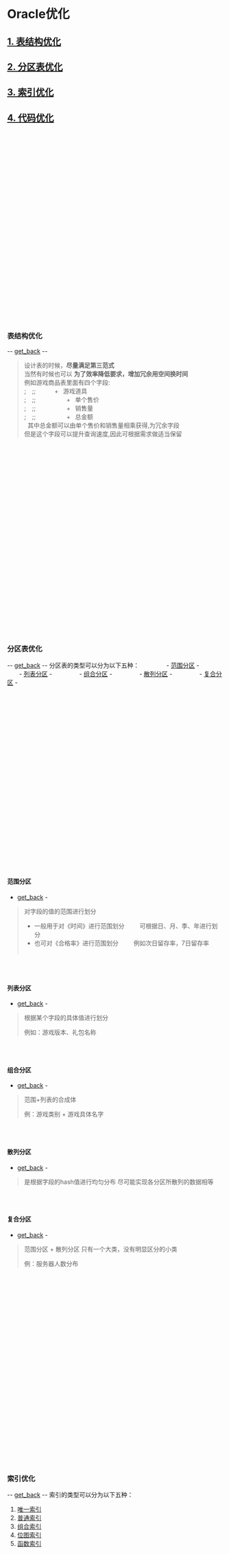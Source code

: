 <a name="3d725f4d"></a>
# Oracle优化
<a name="FLWBs"></a>
## [1. 表结构优化](#3b14b513)
<a name="yd5xD"></a>
## [2. 分区表优化](#54bd2780)
<a name="plGEG"></a>
## [3. 索引优化](#NTNZo)
<a name="oKA9P"></a>
## [4. 代码优化](#seFDW)
<br>
<br>
<br>
<br>
<br>
<br>
<br>
<br>
<br>
<br>
<br>
<br>
<br>
<br>
<br>
<br>
<br>
<br>
<br>
<br>
<br>
<br>
<br>
<br>
<br>
<br>

<a name="3b14b513"></a>
### 表结构优化      
-- [get_back](#3d725f4d) -- 
> 设计表的时候，**尽量满足第三范式** <br>
> 当然有时候也可以 **为了效率降低要求，增加冗余用空间换时间** <br>
> 例如游戏商品表里面有四个字段:  <br>
> <emsp>; <emsp>;<emsp>;      +  游戏道具   <br>
> <emsp>; <emsp>;<emsp>;        +  单个售价 <br>
> <emsp>; <emsp>;<emsp>;        +  销售量 <br>
> <emsp>; <emsp>;<emsp>;        +  总金额   <br>  
> 其中总金额可以由单个售价和销售量相乘获得,为冗余字段<br>
> 但是这个字段可以提升查询速度,因此可根据需求做适当保留 <br>
<br>
<br>
<br>
<br>
<br>
<br>
<br>
<br>
<br>
<br>
<br>
<br>
<br>
<br>
<br>
<br>
<br>
<br>
<br>
<br>
<br>
<br>
<br>
<br>
<br>
<br>















<a name="54bd2780"></a>
### 分区表优化     
-- [get_back](#3d725f4d) --
分区表的类型可以分为以下五种：         
  - [范围分区](#dc5c9f03) -        
  - [列表分区](#48849fe0) -        
  - [组合分区](#d6ea6238) -        
  - [散列分区](#9b72e6d9) -        
  - [复合分区](#339fb890) -        
<br>
<br>
<br>
<br>
<br>
<br>
<br>
<br>
<br>
<br>
<br>
<br>
<br>
<br>
<br>
<br>
<br>
<br>
<br>
<br>
<br>
<br>
<br>
<br>
<br>
<br>

<a name="dc5c9f03"></a>
#### 范围分区
- [get_back](#54bd2780) -
> 对字段的值的范围进行划分 
> >>>>>>>>>>>>>>>>
> - 一般用于对《时间》进行范围划分        
可根据日、月、季、年进行划分        
> - 也可对《合格率》进行范围划分         
例如次日留存率，7日留存率          
<br>
<br>

<a name="48849fe0"></a>
#### 列表分区
- [get_back](#54bd2780) -
> 根据某个字段的具体值进行划分
> >>>>>>>>>>>>>>>>
> 例如：游戏版本、礼包名称
<br>
<br>

<a name="d6ea6238"></a>
#### 组合分区
- [get_back](#54bd2780) -
> 范围+列表的合成体
> >>>>>>>>>>>>>>>>
> 例：游戏类别 + 游戏具体名字
<br>
<br>

<a name="9b72e6d9"></a>
#### 散列分区
- [get_back](#54bd2780) -
> 是根据字段的hash值进行均匀分布 尽可能实现各分区所散列的数据相等
<br>
<br>

<a name="339fb890"></a>
#### 复合分区
- [get_back](#54bd2780) -
> 范围分区 + 散列分区 
> 只有一个大类，没有明显区分的小类
> >>>>>>>>>>>>>>>>
>  例：服务器人数分布
<br>
<br>
<br>
<br>
<br>
<br>
<br>
<br>
<br>
<br>
<br>
<br>
<br>
<br>
<br>
<br>
<br>
<br>
<br>
<br>
<br>
<br>
<br>
<br>
<br>
<br>













<a name="NTNZo"></a>
### 索引优化
-- [get_back](#3d725f4d) --
索引的类型可以分为以下五种：

1. [唯一索引](#KMVJJ)
2. [普通索引](#gQ7V0)
3. [组合索引](#VZJ0m)
4. [位图索引](#s8JtB)
5. [函数索引](#PZ2Pk)
<a name="KMVJJ"></a>
<br>
<br>
<br>
<br>
<br>
<br>
<br>
<br>
<br>
<br>
<br>
<br>
<br>
<br>
<br>
<br>
<br>
<br>
<br>
<br>
<br>
<br>
<br>
<br>
<br>
<br>
#### 唯一索引
- [get_back](#NTNZo) -
> 当某列任意两行数据不相同
> >>>>>>>
>  uid
<br>
<br>

<a name="gQ7V0"></a>
#### 普通索引
- [get_back](#NTNZo) -
> 少量重复的数据 一般可满足大部分索引的需求
<br>
<br>

<a name="VZJ0m"></a>
#### 组合索引
- [get_back](#NTNZo) -
> 当多列经常一起出现在WHERE条件中，创建索引
<br>
<br>

<a name="s8JtB"></a>
#### 位图索引
- [get_back](#NTNZo) -
> 当一列有大量重复数据时建立
> >>>>>>>
> 省份、性别、游戏类型、游戏平台
<br>
<br>

<a name="PZ2Pk"></a>
#### 函数索引
- [get_back](#NTNZo) -
> 在WHERE 条件语句中包含函数或表达式时建立
<br>
<br>
<br>
<br>
<br>
<br>
<br>
<br>
<br>
<br>
<br>
<br>
<br>
<br>
<br>
<br>
<br>
<br>
<br>
<br>
<br>
<br>
<br>
<br>
<br>
<br>













<a name="seFDW"></a>
### 代码优化
-- [get_back](#3d725f4d) --

1. [避免索引失效](#pIeBV)
2. [Union 和 Union All](#D07C3)
3. [绑定变量](#HsG9k)
4. [查询避免使用 *](#Qlfx9)
5. [减少数据库访问次数](#RrxUU)
6. [用 where 替换 having](#aV0QB)
7. [执行计划优化](#ULYYc)
<a name="pIeBV"></a>
<br>
<br>
<br>
<br>
<br>

#### 1. 避免索引失效
- [get_back](#seFDW) -
**a. 避免隐式转换**
> 表的字段类型要与查询内容一致
> 例：id  varchar2(200)
>        where  id = 1234
>        string  >>   number


**b. 避免模糊查询 %在前**
>      -- %王冰冰%    索引失效
>      -- %王冰冰       索引失效
>      +  王冰冰%      索引不失效
> 可用 instr  替代 like
> 或用并行提高查询速度
> SELECT  /*+PARALLEL(employee,2)*/ 
>                  * 
> FROM employee 
> WHERE last_name LIKE '%c%


**c. 避免使用不等于操作符  <>  !=  **
> 用 or 语法替代不等号进行查询
> where id <> 100
>              ↓↓↓
> where id >100 or id<100


**d. 避免对索引使用计算或函数**
> + - * /     is null    is not null    
> or   连接的不是同一个字段，索引失效
> sum()   trunc()


**e. 组合索引使用遵循最左前缀原则**
> (类似过桥，桥头，桥身，桥尾)
> 范围索引后面的字段会失效
> index cctv ( id, name, job )
> ------
> where id=52 and name=wbb and job=jizhe
> where id=52 and job=jizhe
> where id>52 and name=wbb and job=jizhe
> where name=wbb and job=jizhe
> ------
> id, name, job 均走索引
> id 走索引
> id 走索引
> 均不走索引

<br>
<br>

<a name="D07C3"></a>
#### 2. Union 和 Union All
- [get_back](#seFDW) -
> 当where后面有or且多个不同字段时
> 索引无法使用
> 此时可将多个条件Union 或 Union All
<br>
<br>



<a name="HsG9k"></a>
#### 3. 绑定变量
- [get_back](#seFDW) -
> 可以将SQL语句写进存储过程，
> 在存储过程中使用变量，
> 来达到共享SQL语句的目的。
> 存储过程是已经编译过的SQL语句的集合，也可以达到减少编译时间的目的
<br>
<br>



<a name="Qlfx9"></a>
#### 4. 避免查询使用 *
- [get_back](#seFDW) -
> ORACLE数据库在解析的过程中，
> 会将 * 一次转换成所有的列名，
> 这个工作是通过查询数据字典完成的
> 这将增加额外资源消耗。
<br>
<br>



<a name="RrxUU"></a>
#### 5. 减少数据库访问次数
- [get_back](#seFDW) -
> 当执行每条SQL语句时，ORACLE数据库在内部执行了许多工作：
>        解析SQL语句，
>        估算索引的利用率，
>        绑定变量，
>        读取数据块等，
> 由此可见，减少访问数据库的次数，就能实际上减少ORACLE 数据库的工作量。
> >>>>>>>>>>
> 例：合成宽表
>         多条SQL合为一条
<br>
<br>


<a name="aV0QB"></a>
#### 6. 用 where 替换 having
- [get_back](#seFDW) -
> 避免使用 HAVING 子句，
> HAVING 只会在检索出所有记录之后才对结果集进行过滤
> 这个处理需要排序，总计等操作。
> 如果能通过 WHERE 子句限制记录的数目，那就能减少这方面的开销。
<br>
<br>



<a name="ULYYc"></a>
#### 7. 执行计划优化
- [get_back](#seFDW) -

